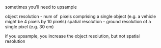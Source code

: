 sometimes you'll need to upsample

object resolution - num of  pixels comprising a single object (e.g. a vehicle might be 4 pixels by 10 pixels)
spatial resolution - ground resolution of a single pixel (e.g. 30 cm)


if you upsample, you increase the object resolution, but not spatial resolution


